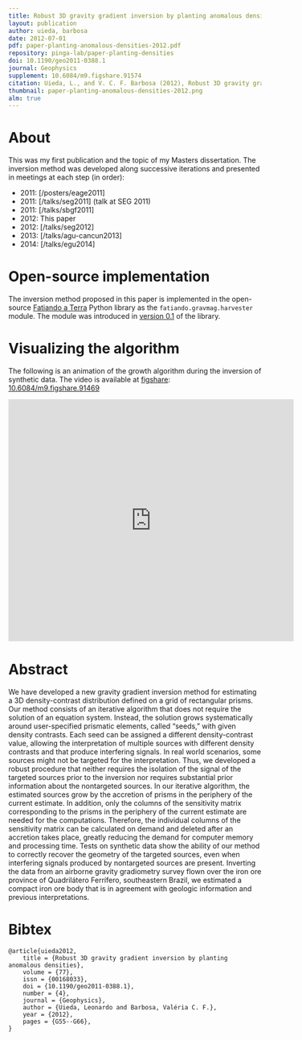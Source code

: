 ```yaml
---
title: Robust 3D gravity gradient inversion by planting anomalous densities
layout: publication
author: uieda, barbosa
date: 2012-07-01
pdf: paper-planting-anomalous-densities-2012.pdf
repository: pinga-lab/paper-planting-densities
doi: 10.1190/geo2011-0388.1
journal: Geophysics
supplement: 10.6084/m9.figshare.91574
citation: Uieda, L., and V. C. F. Barbosa (2012), Robust 3D gravity gradient inversion by planting anomalous densities, Geophysics, 77(4), G55-G66, doi:10.1190/geo2011-0388.1
thumbnail: paper-planting-anomalous-densities-2012.png
alm: true
---
```


# About

This was my first publication and the topic of my Masters dissertation.
The inversion method was developed along successive iterations and presented in
meetings at each step (in order):

* 2011: [/posters/eage2011]
* 2011: [/talks/seg2011] (talk at SEG 2011)
* 2011: [/talks/sbgf2011]
* 2012: This paper
* 2012: [/talks/seg2012]
* 2013: [/talks/agu-cancun2013]
* 2014: [/talks/egu2014]

# Open-source implementation

The inversion method proposed in this paper is implemented in the open-source
[Fatiando a Terra](http://www.fatiando.org) Python library
as the `fatiando.gravmag.harvester` module.
The module was introduced in
[version 0.1](http://www.fatiando.org/changelog.html#version-0-1)
of the library.

# Visualizing the algorithm

The following is an animation of the growth algorithm
during the inversion of synthetic data.
The video is available at [figshare](http://figshare.com/):
[10.6084/m9.figshare.91469](http://dx.doi.org/10.6084/m9.figshare.91469)

<div class="embed-responsive embed-responsive-16by9">
<iframe src="http://wl.figshare.com/articles/91469/embed?show_title=0"
width="568" height="481" frameborder="0"></iframe>
</div>


# Abstract

We have developed a new gravity gradient inversion method for estimating a 3D
density-contrast distribution defined on a grid of rectangular prisms. Our
method consists of an iterative algorithm that does not require the solution of
an equation system. Instead, the solution grows systematically around
user-specified prismatic elements, called “seeds,” with given density
contrasts. Each seed can be assigned a different density-contrast value,
allowing the interpretation of multiple sources with different density
contrasts and that produce interfering signals. In real world scenarios, some
sources might not be targeted for the interpretation. Thus, we developed a
robust procedure that neither requires the isolation of the signal of the
targeted sources prior to the inversion nor requires substantial prior
information about the nontargeted sources. In our iterative algorithm, the
estimated sources grow by the accretion of prisms in the periphery of the
current estimate. In addition, only the columns of the sensitivity matrix
corresponding to the prisms in the periphery of the current estimate are needed
for the computations. Therefore, the individual columns of the sensitivity
matrix can be calculated on demand and deleted after an accretion takes place,
greatly reducing the demand for computer memory and processing time. Tests on
synthetic data show the ability of our method to correctly recover the geometry
of the targeted sources, even when interfering signals produced by nontargeted
sources are present. Inverting the data from an airborne gravity gradiometry
survey flown over the iron ore province of Quadrilátero Ferrífero, southeastern
Brazil, we estimated a compact iron ore body that is in agreement with geologic
information and previous interpretations.

# Bibtex


    @article{uieda2012,
        title = {Robust 3D gravity gradient inversion by planting anomalous densities},
        volume = {77},
        issn = {00168033},
        doi = {10.1190/geo2011-0388.1},
        number = {4},
        journal = {Geophysics},
        author = {Uieda, Leonardo and Barbosa, Valéria C. F.},
        year = {2012},
        pages = {G55--G66},
    }

